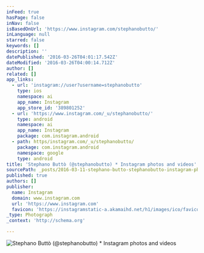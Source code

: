 ```yaml
---
inFeed: true
hasPage: false
inNav: false
isBasedOnUrl: 'https://www.instagram.com/stephanobutto/'
inLanguage: null
starred: false
keywords: []
description: ''
datePublished: '2016-03-26T04:01:17.542Z'
dateModified: '2016-03-26T04:00:14.712Z'
author: []
related: []
app_links:
  - url: 'instagram://user?username=stephanobutto'
    type: ios
    namespace: ai
    app_name: Instagram
    app_store_id: '389801252'
  - url: 'https://www.instagram.com/_u/stephanobutto/'
    type: android
    namespace: ai
    app_name: Instagram
    package: com.instagram.android
  - path: https/instagram.com/_u/stephanobutto/
    package: com.instagram.android
    namespace: google
    type: android
title: 'Stephano Buttò (@stephanobutto) * Instagram photos and videos'
sourcePath: _posts/2016-03-11-stephano-butto-stephanobutto-instagram-photos-and-video.md
published: true
authors: []
publisher:
  name: Instagram
  domain: www.instagram.com
  url: 'https://www.instagram.com'
  favicon: 'https://instagramstatic-a.akamaihd.net/h1/images/ico/favicon.ico/7cdab0872b15.ico'
_type: Photograph
_context: 'http://schema.org'

---
```

![Stephano Buttò &lpar;&commat;stephanobutto&rpar; &midast; Instagram photos and videos](https://scontent.cdninstagram.com/t51.2885-19/s150x150/12825953_1528629467432360_1284226780_a.jpg)